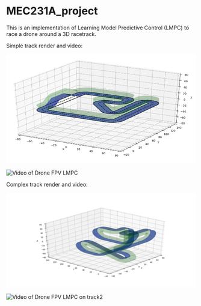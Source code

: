 # MEC231A_project

This is an implementation of Learning Model Predictive Control (LMPC) to race a drone around a 3D racetrack. 


Simple track render and video:

![Image of Drone track](https://github.com/thomasfork/MEC231A_project/blob/main/drone_racing/Pictures/Drone_Track.png)

![Video of Drone FPV LMPC](https://github.com/thomasfork/MEC231A_project/blob/main/drone_racing/Pictures/lmpc_fpv.gif)

Complex track render and video:

![Image of Drone track2](https://github.com/thomasfork/MEC231A_project/blob/main/drone_racing/Pictures/Drone_Track2.png)

![Video of Drone FPV LMPC on track2](https://github.com/thomasfork/MEC231A_project/blob/main/drone_racing/Pictures/lmpc_track2_fpv.gif)
